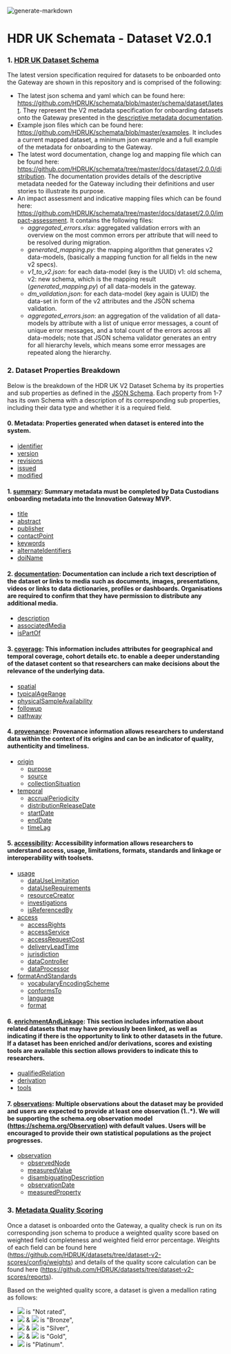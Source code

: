 ![generate-markdown](https://github.com/HDRUK/schemata/workflows/generate-markdown/badge.svg)

# HDR UK Schemata - Dataset V2.0.1

### 1. [HDR UK Dataset Schema](https://github.com/HDRUK/schemata/blob/master/docs/dataset/latest/dataset.md)

The latest version specification required for datasets to be onboarded onto the Gateway are shown in this repository and is comprised of the following:

 - The latest json schema and yaml which can be found here: https://github.com/HDRUK/schemata/blob/master/schema/dataset/latest. They represent the V2 metadata specification for onboarding datasets onto the Gateway presented in the [descriptive metadata documentation](https://github.com/HDRUK/schemata/tree/master/docs/dataset/2.0.0/distribution).
 - Example json files which can be found here: https://github.com/HDRUK/schemata/blob/master/examples. It includes a current mapped dataset, a minimum json example and a full example of the metadata for onboarding to the Gateway.
 - The latest word documentation, change log and mapping file which can be found here: https://github.com/HDRUK/schemata/tree/master/docs/dataset/2.0.0/distribution. The documentation provides details of the descriptive metadata needed for the Gateway including their definitions and user stories to illustrate its purpose.
 - An impact assessment and indicative mapping files which can be found here: https://github.com/HDRUK/schemata/tree/master/docs/dataset/2.0.0/impact-assessment. It contains the following files:
   - *aggregated_errors.xlsx*: aggregated validation errors with an overview on the most common errors per attribute that will need to be resolved during migration.
   - *generated_mapping.py*: the mapping algorithm that generates v2 data-models, (basically a mapping function for all fields in the new v2 specs).
   - *v1_to_v2.json*: for each data-model (key is the UUID) v1: old schema, v2: new schema, which is the mapping result (*generated_mapping.py*) of all data-models in the gateway.
   - *dm_validation.json*: for each data-model (key again is UUID) the data-set in form of the v2 attributes and the JSON schema validation.
   - *aggregated_errors.json*: an aggregation of the validation of all data-models by attribute with a list of unique error messages, a count of unique error messages, and a total count of the errors across all data-models; note that JSON schema validator generates an entry for all hierarchy levels, which means some error messages are repeated along the hierarchy.



### 2. Dataset Properties Breakdown

Below is the breakdown of the HDR UK V2 Dataset Schema by its properties and sub properties as defined in the [JSON Schema](https://github.com/HDRUK/schemata/blob/master/schema/dataset/latest/dataset.schema.json). Each property from 1-7 has its own Schema with a description of its corresponding sub properties, including their data type and whether it is a required field.

<!--ts-->

#### 0. Metadata: Properties generated when dataset is entered into the system.

   * [identifier](https://github.com/HDRUK/schemata/blob/master/docs/dataset/latest/dataset-properties-dataset-identifier.md#dataset-identifier-schema)
   * [version](https://github.com/HDRUK/schemata/blob/master/docs/dataset/latest/dataset-properties-dataset-version.md#dataset-version-schema)
 * [revisions](https://github.com/HDRUK/schemata/blob/master/docs/dataset/latest/dataset-properties-dataset-revisions.md#dataset-revisions-schema)
 * [issued](https://github.com/HDRUK/schemata/blob/master/docs/dataset/latest/dataset-properties-creation-date.md#creation-date-schema)
 * [modified](https://github.com/HDRUK/schemata/blob/master/docs/dataset/latest/dataset-properties-modification-date.md#modification-date-schema)

#### 1. [summary](https://github.com/HDRUK/schemata/blob/master/docs/dataset/latest/dataset-properties-summary.md#summary-schema): Summary metadata must be completed by Data Custodians onboarding metadata into the Innovation Gateway MVP.

 * [title](https://github.com/HDRUK/schemata/blob/master/docs/dataset/latest/dataset.md#title)
 * [abstract](https://github.com/HDRUK/schemata/blob/master/docs/dataset/latest/dataset.md#abstract)
 * [publisher](https://github.com/HDRUK/schemata/blob/master/docs/dataset/latest/dataset.md#publisher)
 * [contactPoint](https://github.com/HDRUK/schemata/blob/master/docs/dataset/latest/dataset.md#contactpoint)
 * [keywords](https://github.com/HDRUK/schemata/blob/master/docs/dataset/latest/dataset.md#keywords)
 * [alternateIdentifiers](https://github.com/HDRUK/schemata/blob/master/docs/dataset/latest/dataset.md#alternateidentifiers)
 * [doiName](https://github.com/HDRUK/schemata/blob/master/docs/dataset/latest/dataset.md#doiname)

#### 2. [documentation](https://github.com/HDRUK/schemata/blob/master/docs/dataset/latest/dataset-properties-documentation.md#documentation-schema): Documentation can include a rich text description of the dataset or links to media such as documents, images, presentations, videos or links to data dictionaries, profiles or dashboards. Organisations are required to confirm that they have permission to distribute any additional media.

 * [description](https://github.com/HDRUK/schemata/blob/master/docs/dataset/latest/dataset.md#description-1)
 * [associatedMedia](https://github.com/HDRUK/schemata/blob/master/docs/dataset/latest/dataset.md#associatedmedia)
 * [isPartOf](https://github.com/HDRUK/schemata/blob/master/docs/dataset/latest/dataset.md#ispartof)

#### 3. [coverage](https://github.com/HDRUK/schemata/blob/master/docs/dataset/latest/dataset-properties-coverage.md#coverage-schema): This information includes attributes for geographical and temporal coverage, cohort details etc. to enable a deeper understanding of the dataset content so that researchers can make decisions about the relevance of the underlying data.

 * [spatial](https://github.com/HDRUK/schemata/blob/master/docs/dataset/latest/dataset.md#spatial)
 * [typicalAgeRange](https://github.com/HDRUK/schemata/blob/master/docs/dataset/latest/dataset.md#typicalagerange)
 * [physicalSampleAvailability](https://github.com/HDRUK/schemata/blob/master/docs/dataset/latest/dataset.md#physicalsampleavailability)
 * [followup](https://github.com/HDRUK/schemata/blob/master/docs/dataset/latest/dataset.md#followup)
 * [pathway](https://github.com/HDRUK/schemata/blob/master/docs/dataset/latest/dataset.md#pathway)

#### 4. [provenance](https://github.com/HDRUK/schemata/blob/master/docs/dataset/latest/dataset-properties-provenance.md#provenance-schema): Provenance information allows researchers to understand data within the context of its origins and can be an indicator of quality, authenticity and timeliness.

 * [origin](https://github.com/HDRUK/schemata/blob/master/docs/dataset/latest/dataset.md#origin)
    * [purpose](https://github.com/HDRUK/schemata/blob/master/docs/dataset/latest/dataset.md#purpose)
    * [source](https://github.com/HDRUK/schemata/blob/master/docs/dataset/latest/dataset.md#source)
    * [collectionSituation](https://github.com/HDRUK/schemata/blob/master/docs/dataset/latest/dataset.md#collectionsituation)
 * [temporal](https://github.com/HDRUK/schemata/blob/master/docs/dataset/latest/dataset.md#temporal)
    * [accrualPeriodicity](https://github.com/HDRUK/schemata/blob/master/docs/dataset/latest/dataset.md#accrualperiodicity)
    * [distributionReleaseDate](https://github.com/HDRUK/schemata/blob/master/docs/dataset/latest/dataset.md#distributionreleasedate)
    * [startDate](https://github.com/HDRUK/schemata/blob/master/docs/dataset/latest/dataset.md#startdate)
    * [endDate](https://github.com/HDRUK/schemata/blob/master/docs/dataset/latest/dataset.md#enddate)
    * [timeLag](https://github.com/HDRUK/schemata/blob/master/docs/dataset/latest/dataset.md#timelag)

#### 5. [accessibility](https://github.com/HDRUK/schemata/blob/master/docs/dataset/latest/dataset-properties-accessibility.md#accessibility-schema): Accessibility information allows researchers to understand access, usage, limitations, formats, standards and linkage or interoperability with toolsets.

 * [usage](https://github.com/HDRUK/schemata/blob/master/docs/dataset/latest/dataset.md#usage)
    * [dataUseLimitation](https://github.com/HDRUK/schemata/blob/master/docs/dataset/latest/dataset.md#datauselimitation-1)
    * [dataUseRequirements](https://github.com/HDRUK/schemata/blob/master/docs/dataset/latest/dataset.md#datauserequirements-1)
    * [resourceCreator](https://github.com/HDRUK/schemata/blob/master/docs/dataset/latest/dataset.md#resourcecreator)
    * [investigations](https://github.com/HDRUK/schemata/blob/master/docs/dataset/latest/dataset.md#investigations)
    * [isReferencedBy](https://github.com/HDRUK/schemata/blob/master/docs/dataset/latest/dataset.md#isreferencedby)
 * [access](https://github.com/HDRUK/schemata/blob/master/docs/dataset/latest/dataset.md#access)
    * [accessRights](https://github.com/HDRUK/schemata/blob/master/docs/dataset/latest/dataset.md#accessrights-1)
    * [accessService](https://github.com/HDRUK/schemata/blob/master/docs/dataset/latest/dataset.md#accessservice-1)
    * [accessRequestCost](https://github.com/HDRUK/schemata/blob/master/docs/dataset/latest/dataset.md#accessrequestcost-1)
    * [deliveryLeadTime](https://github.com/HDRUK/schemata/blob/master/docs/dataset/latest/dataset.md#deliveryleadtime-1)
    * [jurisdiction](https://github.com/HDRUK/schemata/blob/master/docs/dataset/latest/dataset.md#jurisdiction)
    * [dataController](https://github.com/HDRUK/schemata/blob/master/docs/dataset/latest/dataset.md#datacontroller)
    * [dataProcessor](https://github.com/HDRUK/schemata/blob/master/docs/dataset/latest/dataset.md#dataprocessor)
 * [formatAndStandards](https://github.com/HDRUK/schemata/blob/master/docs/dataset/latest/dataset.md#formatandstandards)
    * [vocabularyEncodingScheme](https://github.com/HDRUK/schemata/blob/master/docs/dataset/latest/dataset.md#vocabularyencodingscheme)
    * [conformsTo](https://github.com/HDRUK/schemata/blob/master/docs/dataset/latest/dataset.md#conformsto)
    * [language](https://github.com/HDRUK/schemata/blob/master/docs/dataset/latest/dataset.md#language)
    * [format](https://github.com/HDRUK/schemata/blob/master/docs/dataset/latest/dataset.md#format)

#### 6. [enrichmentAndLinkage](https://github.com/HDRUK/schemata/blob/master/docs/dataset/latest/dataset-properties-enrichment-and-linkage.md#enrichment-and-linkage-schema): This section includes information about related datasets that may have previously been linked, as well as indicating if there is the opportunity to link to other datasets in the future. If a dataset has been enriched and/or derivations, scores and existing tools are available this section allows providers to indicate this to researchers.

 * [qualifiedRelation](https://github.com/HDRUK/schemata/blob/master/docs/dataset/latest/dataset.md#qualifiedrelation)
 * [derivation](https://github.com/HDRUK/schemata/blob/master/docs/dataset/latest/dataset.md#derivation)
 * [tools](https://github.com/HDRUK/schemata/blob/master/docs/dataset/latest/dataset.md#tools)

#### 7. [observations](https://github.com/HDRUK/schemata/blob/master/docs/dataset/latest/dataset-properties-observations.md#observations-schema): Multiple observations about the dataset may be provided and users are expected to provide at least one observation (1..*). We will be supporting the schema.org observation model (https://schema.org/Observation) with default values. Users will be encouraged to provide their own statistical populations as the project progresses.

- [observation](https://github.com/HDRUK/schemata/blob/master/docs/dataset/latest/dataset.md#definitions-group-observation)
  - [observedNode](https://github.com/HDRUK/schemata/blob/master/docs/dataset/latest/dataset.md#observednode)
  - [measuredValue](https://github.com/HDRUK/schemata/blob/master/docs/dataset/latest/dataset.md#measuredvalue)
  - [disambiguatingDescription](https://github.com/HDRUK/schemata/blob/master/docs/dataset/latest/dataset.md#disambiguatingdescription)
  - [observationDate](https://github.com/HDRUK/schemata/blob/master/docs/dataset/latest/dataset.md#observationdate)
  - [measuredProperty](https://github.com/HDRUK/schemata/blob/master/docs/dataset/latest/dataset.md#measuredproperty)

<!--te-->



### 3. [Metadata Quality Scoring](https://github.com/JakeBGitHub/datasets/tree/dataset-v2-scores/reports#hdr-uk-data-documentation-scores)

Once a dataset is onboarded onto the Gateway, a quality check is run on its corresponding json schema to produce a weighted quality score based on weighted field completeness and weighted field error percentage. Weights of each field can be found here (https://github.com/HDRUK/datasets/tree/dataset-v2-scores/config/weights) and details of the quality score calculation can be found here (https://github.com/HDRUK/datasets/tree/dataset-v2-scores/reports).

Based on the weighted quality score, a dataset is given a medallion rating as follows:

- <img src="https://render.githubusercontent.com/render/math?math=\leq 60"> is "Not rated",
- <img src="https://render.githubusercontent.com/render/math?math=> 60"> & <img src="https://render.githubusercontent.com/render/math?math=\leq 70"> is "Bronze",
- <img src="https://render.githubusercontent.com/render/math?math=> 70"> & <img src="https://render.githubusercontent.com/render/math?math=\leq 80"> is "Silver",
- <img src="https://render.githubusercontent.com/render/math?math=> 80"> & <img src="https://render.githubusercontent.com/render/math?math=\leq 90"> is "Gold",
- <img src="https://render.githubusercontent.com/render/math?math=\geq 90"> is "Platinum".

